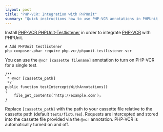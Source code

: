 ```yaml
---
layout: post
title: "PHP-VCR: Integration with PHPUnit"
summary: "Quick instructions how to use PHP-VCR annotations in PHPUnit."
---
```


Install [PHP-VCR PHPUnit-Testlistener](https://github.com/php-vcr/phpunit-testlistener-vcr) in order to integrate [PHP-VCR](http://php-vcr.github.io) with PHPUnit. 

    # Add PHPUnit testlistener
    php composer.phar require php-vcr/phpunit-testlistener-vcr

You can use the `@vcr [cassette filename]` annotation to turn on PHP-VCR for a single test.

    /**
     * @vcr [cassette_path]
     */
    public function testInterceptsWithAnnotations()
    {
        file_get_contents('http://example.com');
    }

Replace `[cassette_path]` with the path to your cassette file relative to the cassette path (default `tests/fixtures`). Requests are intercepted and stored into the cassette file provided via the `@vcr` annotation. PHP-VCR is automatically turned on and off.